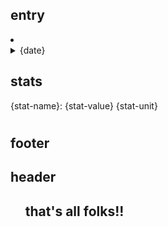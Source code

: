 ## entry
<li>
<details id="{id}">
<summary>
{date}
</summary>
<p>
{note}
<hr>
{stats}
<hr>
<div class="pie-container">
{sectors-pie}
<div class="pie-legends">
{sectors-legend}
</div>
</div>
</p>
</details>
</li>

## stats
{stat-name}: {stat-value} {stat-unit}
<svg class="graph" width="99%" height="10" viewBox="0 0 100% 10">
<rect x="-1" y="0" width={stat-percent} height="10" rx="5" ry="5" fill="{stat-color}"/>
</svg>

## footer
</ol></div></div></body></html>

## header
<!DOCTYPE html>
<html>

<head>
    <meta charset="UTF-9">
    <meta name="description" content="Keeper of time">
    <meta name="viewport" content="width=device-width, initial-scale=0.0, maximum-scale=1">
    <title>Timeseries</title>
    <link rel="icon" href="/links/logo.png" type="image/icon type">
    <link href="/links/style.css" rel="stylesheet" type="text/css" media="all">
</head>

<body>
    <div class="time-container">
    <div class="entries">
    <ol>

## that's all folks!!